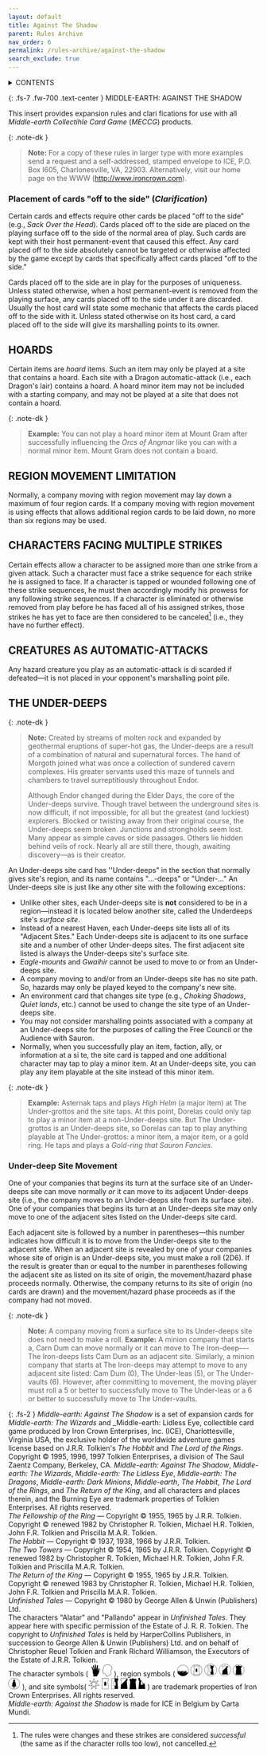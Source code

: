 ```yaml
---
layout: default
title: Against The Shadow
parent: Rules Archive
nav_order: 6
permalink: /rules-archive/against-the-shadow
search_exclude: true
---
```


<details markdown="block">
  <summary>
   CONTENTS
  </summary>
  {: .text-gamma }
- TOC
{:toc}
</details>

{: .fs-7 .fw-700 .text-center }
MIDDLE-EARTH: AGAINST THE SHADOW

This insert provides expansion rules and clari fications for use with all _Middle-earth Collectihle Card Game_ (_MECCG_) products.

{: .note-dk }
> **Note:** For a copy of these rules in larger type with more examples send a request and a self-addressed, stamped envelope to ICE, P.O. Box l605, Charlonesville, VA, 22903. Alternatively, visit our home page on the WWW (http://www.ironcrown.com).

### Placement of cards "off to the side" (_Clarification_)

Certain cards and effects require other cards be placed "off to the side" (e.g., _Sack Over the Head_). Cards placed off to the side are placed on the playing surface off to the side of the normal area of play. Such cards are kept with their host permanent-event that caused this effect. Any card placed off to the side absolutely cannot be targeted or otherwise affected by the game except by cards that specifically affect cards placed "off to the side."

Cards placed off to the side are in play for the purposes of uniqueness. Unless stated otherwise, when a host permanent-event is removed from the playing surface, any cards placed off to the side under it are discarded. Usually the host card will state some mechanic that affects the cards placed off to the side with it. Unless stated otherwise on its host card, a card placed off to the side will give its marshalling points to its owner.

## HOARDS

Certain items are _hoard_ items. Such an item may only be played at a site that contains a hoard. Each site with a Dragon automatic-attack (i.e., each Dragon's lair) contains a hoard. A hoard minor item may not be included with a starting company, and may not be played at a site that does not contain a hoard.

{: .note-dk }
> **Example:** You can not play a hoard minor item at Mount Gram after successfully influencing the _Orcs of Angmar_ like you can with a normal minor item. Mount Gram does not contain a board.

## REGION MOVEMENT LIMITATION

Normally, a company moving with region movement may lay down a maximum of four region cards. If a company moving with region movement is using effects that allows additional region cards to be laid down, no more than six regions may be used.

## CHARACTERS FACING MULTIPLE STRIKES

Certain effects allow a character to be assigned more than one strike from a given attack. Such a character must face a strike sequence for each strike he is assigned to face. If a character is tapped or wounded following one of these strike sequences, he must then accordingly modify his prowess for any following strike sequences. If a character is eliminated or otherwise removed from play before he has faced all of his assigned strikes, those strikes he has yet to face are then considered to be canceled[^successful] (i.e., they have no further effect).

## CREATURES AS AUTOMATIC-ATTACKS

Any hazard creature you play as an automatic-attack is di scarded if defeated—it is not placed in your opponent's marshalling point pile.

## THE UNDER-DEEPS

{: .note-dk }
> **Note:** Created by streams of molten rock and expanded by geothermal eruptions of super-hot gas, the Under-deeps are a result of a combination of natural and supernatural forces. The hand of Morgoth joined what was once a collection of sundered cavern complexes. His greater servants used this maze of tunnels and chambers to travel surreptitiously throughout Endor.
> 
> Although Endor changed during the Elder Days, the core of the Under-deeps survive. Though travel between the underground sites is now difficult, if not impossible, for all but the greatest (and luckiest) explorers. Blocked or
twisting away from their original course, the Under-deeps seem broken. Junctions and strongholds seem lost. Many appear as simple caves or side passages. Others lie hidden behind veils of rock. Nearly all are still there, though, awaiting discovery—as is their creator.

An Under-deeps site card has ''Under-deeps" in the section that normally gives site's region, and its name contains "…-deeps" or "Under-…" An Under-deeps site is just like any other site with the following exceptions:

 - Unlike other sites, each Under-deeps site is **not** considered to be in a region—instead it is located below another site, called the Underdeeps site's _surface site_.
 - Instead of a nearest Haven, each Under-deeps site lists all of its "Adjacent Sites." Each Under-deeps site is adjacent to its one surface site and a number of other Under-deeps sites. The first adjacent site listed is always the Under-deeps site's surface site.
 - _Eagle-mounts_ and _Gwaihir_ cannot be used to move to or from an Under-deeps site.
 - A company moving to and/or from an Under-deeps site has no site path. So, hazards may only be played keyed to the company's new site.
 - An environment card that changes site type (e.g., _Choking Shadows_, _Quiet lands_, etc.) cannot be used to change the site type of an Under-deeps site.
 - You may not consider marshalling points associated with a company at an Under-deeps site for the purposes of calling the Free Council or the Audience with Sauron.
 - Normally, when you successfully play an item, faction, ally, or information at a si te, the site card is tapped and one additional character may tap to play a minor item. At an Under-deeps site, you can play any item playable at the site instead of this minor item.

{: .note-dk }
> **Example:** Asternak taps and plays _High Helm_ (a major item) at The Under-grottos and the site taps. At this point, Dorelas could only tap to play a minor item at a non-Under-deeps site. But The Under-grottos is an Under-deeps
site, so Dorelas can tap to play anything playable at The Under-grottos: a minor item, a major item, or a gold ring. He taps and plays a _Gold-ring that Sauron Fancies_.

### Under-deep Site Movement

One of your companies that begins its turn at the surface site of an Under-deeps site can move normally _or_ it can move to its adjacent Under-deeps site (i.e., the company moves to an Under-deeps site from its surface site). One of your companies that begins its turn at an Under-deeps site may only move to one of the adjacent sites listed on
the Under-deeps site card.

Each adjacent site is followed by a number in parentheses—this number indicates how difficult it is to move from the Under-deeps site to the adjacent site. When an adjacent site is revealed by one of your companies whose site of origin is an Under-deeps site, you must make a roll (2D6). If the result is greater than or equal to the number in parentheses following the adjacent site as listed on its site of origin, the movement/hazard phase proceeds normally. Otherwise, the company returns to its site of origin (no cards are drawn) and the movement/hazard phase proceeds as if the company had not moved.

{: .note-dk }
> **Note:** A company moving from a surface site to its Under-deeps site does not need to make a roll.
> **Example:** A minion company that starts a, Carn Dum can move normally or it can move to The Iron-deep—-The Iron-deeps lists Cam Dum as an adjacent site. Similarly, a minion company that starts at The Iron-deeps may attempt to move to any adjacent site listed: Cam Dum (0), The Under-leas (5), or The Under-vaults (6). However, after committing to movement, the moving player must roll a 5 or better to successfully move to The Under-leas or a 6 or better to successfully move to The Under-vaults.

{: .fs-2 }
_Middle-earth: Against The Shadow_ is a set of expansion cards for _Middle-earth: The Wizards_ and _Middle-earth: Lidless Eye, collectible card game produced by Iron Crown Enterprises, Inc. (ICE), Charlottesville, Virginia USA, the exclusive holder of the worldwide adventure games license based on J.R.R. Tolkien's _The Hobbit_ and _The Lord of the Rings_.  
Copyright © 1995, 1996, 1997 Tolkien Enterprises, a division of The Saul Zaentz Company, Berkeley, CA. _Middle-earth: Against The Shadow_, _Middle-earth: The Wizards_, _Middle-earth: The Lidless Eye_, _Middle-earth: The Dragons_, _Middle-earth: Dark Minions_, _Middle-earth_, _The Hobbit_, _The Lord of the Rings_, and _The Return of the King_, and all characters and places therein, and the Burning Eye are trademark properties of Tolkien Enterprises. All rights reserved.  
_The Fellowship of the Ring_ — Copyright © 1955, 1965 by J.R.R. Tolkien. Copyright © renewed 1982 by Christopher R. Tolkien, Michael H.R. Tolkien, John F.R. Tolkien and Priscilla M.A.R. Tolkien.  
_The Hobbit_ — Copyright © 1937, 1938, 1966 by J.R.R. Tolkien.  
_The Two Towers_ — Copyright © 1954, 1965 by J.R.R. Tolkien. Copyright © renewed 1982 by Christopher R. Tolkien, Michael H.R. Tolkien, John F.R. Tolkien and Priscilla M.A.R. Tolkien.   
_The Return of the King_ — Copyright © 1955, 1965 by J.R.R. Tolkien. Copyright © renewed 1983 by Christopher R. Tolkien, Michael H.R. Tolkien, John F.R. Tolkien and Priscilla M.A.R. Tolkien.  
_Unfinished Tales_ — Copyright © 1980 by George Allen & Unwin (Publishers) Ltd.  
The characters "Alatar" and "Pallando" appear in _Unfinished Tales_. They appear here with specific permission of the Estate of J. R. R. Tolkien. The copyright to _Unfinished Tales_ is held by HarperCollins Publishers, in succession to George Allen & Unwin (Publishers) Ltd. and on behalf of Christopher Reuel Tolkien and Frank Richard Williamson, the Executors of the Estate of J.R.R. Tolkien.  
The character symbols ( ![](/assets/images/di.svg) ![](/assets/images/mind.svg) ), region symbols ( ![](/assets/images/coastalsea.svg) ![](/assets/images/free-domain.svg) ![](/assets/images/border-land.svg) ![](/assets/images/shadow-land.svg) ![](/assets/images/dark-domain.svg) ![](/assets/images/wilderness.svg) ), and site symbols( ![](/assets/images/free-haven.svg) ![](/assets/images/free-hold.svg) ![](/assets/images/border-hold.svg) ![](/assets/images/shadow-hold.svg) ![](/assets/images/dark-hold.svg) ![](/assets/images/ruinlair.svg) ) are trademark properties of Iron Crown Enterprises. All rights reserved.  
_Middle-earth: Against the Shadow_ is made for ICE in Belgium by Carta Mundi.

[^successful]: The rules were changes and these strikes are considered _successful_ (the same as if the character rolls too low), not cancelled.
